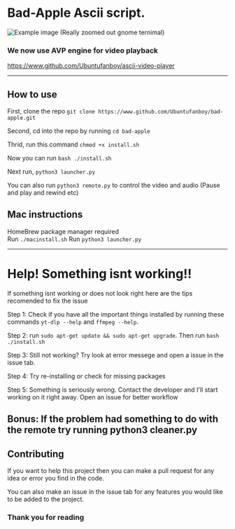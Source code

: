 # Bad-Apple Ascii script.

![Example image](/ss/example2.png)
(Really zoomed out gnome ternimal)


### We now use AVP engine for video playback
https://www.github.com/Ubuntufanboy/ascii-video-player

--------------

## How to use

First, clone the repo ``git clone https://www.github.com/Ubuntufanboy/bad-apple.git``

Second, cd into the repo by running ``cd bad-apple``

Thrid, run this command ``chmod +x install.sh``

Now you can run ``bash ./install.sh``

Next run, ``python3 launcher.py``

You can also run ``python3 remote.py`` to control the video and audio (Pause and play and rewind etc)

## Mac instructions ##
HomeBrew package manager required  
Run `./macinstall.sh`
Run `python3 launcher.py`

--------------

# Help! Something isnt working!!

If something isnt working or does not look right here are the tips recomended to fix the issue

Step 1: Check if you have all the important things installed by running these commands ``yt-dlp --help`` and ``ffmpeg --help``.
 
Step 2: run ``sudo apt-get update && sudo apt-get upgrade``. Then run ``bash ./install.sh``

Step 3: Still not working? Try look at error messege and open a issue in the issue tab.

Step 4: Try re-installing or check for missing packages

Step 5: Something is seriously wrong. Contact the developer and I'll start working on it right away. Open an issue for better workflow

Bonus: If the problem had something to do with the remote try running python3 cleaner.py
----------------------
## Contributing

If you want to help this project then you can make a pull request for any idea or error you find in the code.

You can also make an issue in the issue tab for any features you would like to be added to the project.

### Thank you for reading
